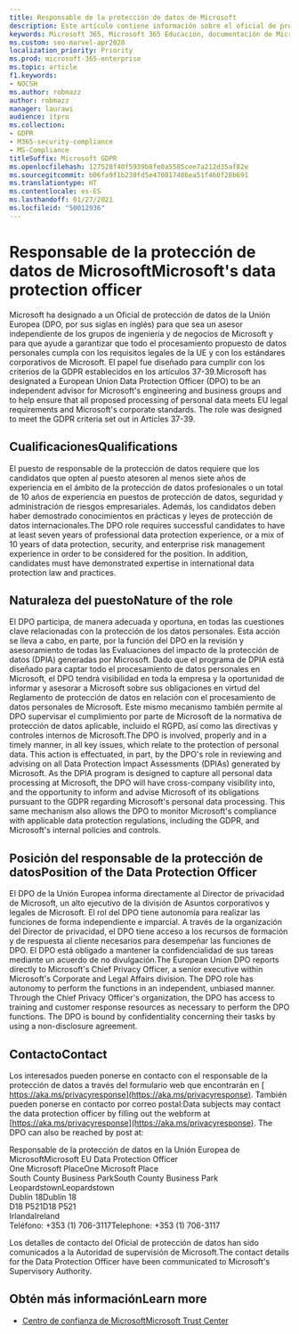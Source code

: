 ```yaml
---
title: Responsable de la protección de datos de Microsoft
description: Este artículo contiene información sobre el oficial de protección de datos de la Unión Europea (DPO) de Microsoft para el RGPD.
keywords: Microsoft 365, Microsoft 365 Educación, documentación de Microsoft 365, RGPD
ms.custom: seo-marvel-apr2020
localization_priority: Priority
ms.prod: microsoft-365-enterprise
ms.topic: article
f1.keywords:
- NOCSH
ms.author: robmazz
author: robmazz
manager: laurawi
audience: itpro
ms.collection:
- GDPR
- M365-security-compliance
- MS-Compliance
titleSuffix: Microsoft GDPR
ms.openlocfilehash: 127528f40f5939b8fe0a5585cee7a212d35af82e
ms.sourcegitcommit: b06fa9f1b230fd5e470817486ea51f460f28b691
ms.translationtype: HT
ms.contentlocale: es-ES
ms.lasthandoff: 01/27/2021
ms.locfileid: "50012936"
---
```

# <a name="microsofts-data-protection-officer"></a><span data-ttu-id="1381d-104">Responsable de la protección de datos de Microsoft</span><span class="sxs-lookup"><span data-stu-id="1381d-104">Microsoft's data protection officer</span></span>

<span data-ttu-id="1381d-p101">Microsoft ha designado a un Oficial de protección de datos de la Unión Europea (DPO, por sus siglas en inglés) para que sea un asesor independiente de los grupos de ingeniería y de negocios de Microsoft y para que ayude a garantizar que todo el procesamiento propuesto de datos personales cumpla con los requisitos legales de la UE y con los estándares corporativos de Microsoft. El papel fue diseñado para cumplir con los criterios de la GDPR establecidos en los artículos 37-39.</span><span class="sxs-lookup"><span data-stu-id="1381d-p101">Microsoft has designated a European Union Data Protection Officer (DPO) to be an independent advisor for Microsoft's engineering and business groups and to help ensure that all proposed processing of personal data meets EU legal requirements and Microsoft's corporate standards. The role was designed to meet the GDPR criteria set out in Articles 37-39.</span></span>

## <a name="qualifications"></a><span data-ttu-id="1381d-107">Cualificaciones</span><span class="sxs-lookup"><span data-stu-id="1381d-107">Qualifications</span></span>

<span data-ttu-id="1381d-p102">El puesto de responsable de la protección de datos requiere que los candidatos que opten al puesto atesoren al menos siete años de experiencia en el ámbito de la protección de datos profesionales o un total de 10 años de experiencia en puestos de protección de datos, seguridad y administración de riesgos empresariales. Además, los candidatos deben haber demostrado conocimientos en prácticas y leyes de protección de datos internacionales.</span><span class="sxs-lookup"><span data-stu-id="1381d-p102">The DPO role requires successful candidates to have at least seven years of professional data protection experience, or a mix of 10 years of data protection, security, and enterprise risk management experience in order to be considered for the position. In addition, candidates must have demonstrated expertise in international data protection law and practices.</span></span> 

## <a name="nature-of-the-role"></a><span data-ttu-id="1381d-110">Naturaleza del puesto</span><span class="sxs-lookup"><span data-stu-id="1381d-110">Nature of the role</span></span>

<span data-ttu-id="1381d-p103">El DPO participa, de manera adecuada y oportuna, en todas las cuestiones clave relacionadas con la protección de los datos personales. Esta acción se lleva a cabo, en parte, por la función del DPO en la revisión y asesoramiento de todas las Evaluaciones del impacto de la protección de datos (DPIA) generadas por Microsoft. Dado que el programa de DPIA está diseñado para captar todo el procesamiento de datos personales en Microsoft, el DPO tendrá visibilidad en toda la empresa y la oportunidad de informar y asesorar a Microsoft sobre sus obligaciones en virtud del Reglamento de protección de datos en relación con el procesamiento de datos personales de Microsoft. Este mismo mecanismo también permite al DPO supervisar el cumplimiento por parte de Microsoft de la normativa de protección de datos aplicable, incluido el RGPD, así como las directivas y controles internos de Microsoft.</span><span class="sxs-lookup"><span data-stu-id="1381d-p103">The DPO is involved, properly and in a timely manner, in all key issues, which relate to the protection of personal data. This action is effectuated, in part, by the DPO's role in reviewing and advising on all Data Protection Impact Assessments (DPIAs) generated by Microsoft. As the DPIA program is designed to capture all personal data processing at Microsoft, the DPO will have cross-company visibility into, and the opportunity to inform and advise Microsoft of its obligations pursuant to the GDPR regarding Microsoft's personal data processing. This same mechanism also allows the DPO to monitor Microsoft's compliance with applicable data protection regulations, including the GDPR, and Microsoft's internal policies and controls.</span></span> 

## <a name="position-of-the-data-protection-officer"></a><span data-ttu-id="1381d-115">Posición del responsable de la protección de datos</span><span class="sxs-lookup"><span data-stu-id="1381d-115">Position of the Data Protection Officer</span></span>

<span data-ttu-id="1381d-p104">El DPO de la Unión Europea informa directamente al Director de privacidad de Microsoft, un alto ejecutivo de la división de Asuntos corporativos y legales de Microsoft.  El rol del DPO tiene autonomía para realizar las funciones de forma independiente e imparcial. A través de la organización del Director de privacidad, el DPO tiene acceso a los recursos de formación y de respuesta al cliente necesarios para desempeñar las funciones de DPO. El DPO está obligado a mantener la confidencialidad de sus tareas mediante un acuerdo de no divulgación.</span><span class="sxs-lookup"><span data-stu-id="1381d-p104">The European Union DPO reports directly to Microsoft's Chief Privacy Officer, a senior executive within Microsoft's Corporate and Legal Affairs division.  The DPO role has autonomy to perform the functions in an independent, unbiased manner. Through the Chief Privacy Officer's organization, the DPO has access to training and customer response resources as necessary to perform the DPO functions. The DPO is bound by confidentiality concerning their tasks by using a non-disclosure agreement.</span></span>  

## <a name="contact"></a><span data-ttu-id="1381d-120">Contacto</span><span class="sxs-lookup"><span data-stu-id="1381d-120">Contact</span></span>

<span data-ttu-id="1381d-p105">Los interesados pueden ponerse en contacto con el responsable de la protección de datos a través del formulario web que encontrarán en [ https://aka.ms/privacyresponse](https://aka.ms/privacyresponse). También pueden ponerse en contacto por correo postal:</span><span class="sxs-lookup"><span data-stu-id="1381d-p105">Data subjects may contact the data protection officer by filling out the webform at [https://aka.ms/privacyresponse](https://aka.ms/privacyresponse). The DPO can also be reached by post at:</span></span>

<span data-ttu-id="1381d-123">Responsable de la protección de datos en la Unión Europea de Microsoft</span><span class="sxs-lookup"><span data-stu-id="1381d-123">Microsoft EU Data Protection Officer</span></span><br>
<span data-ttu-id="1381d-124">One Microsoft Place</span><span class="sxs-lookup"><span data-stu-id="1381d-124">One Microsoft Place</span></span><br>
<span data-ttu-id="1381d-125">South County Business Park</span><span class="sxs-lookup"><span data-stu-id="1381d-125">South County Business Park</span></span><br>
<span data-ttu-id="1381d-126">Leopardstown</span><span class="sxs-lookup"><span data-stu-id="1381d-126">Leopardstown</span></span><br>
<span data-ttu-id="1381d-127">Dublín 18</span><span class="sxs-lookup"><span data-stu-id="1381d-127">Dublin 18</span></span><br>
<span data-ttu-id="1381d-128">D18 P521</span><span class="sxs-lookup"><span data-stu-id="1381d-128">D18 P521</span></span><br>
<span data-ttu-id="1381d-129">Irlanda</span><span class="sxs-lookup"><span data-stu-id="1381d-129">Ireland</span></span><br>
<span data-ttu-id="1381d-130">Teléfono: +353 (1) 706-3117</span><span class="sxs-lookup"><span data-stu-id="1381d-130">Telephone: +353 (1) 706-3117</span></span><br>

<span data-ttu-id="1381d-131">Los detalles de contacto del Oficial de protección de datos han sido comunicados a la Autoridad de supervisión de Microsoft.</span><span class="sxs-lookup"><span data-stu-id="1381d-131">The contact details for the Data Protection Officer have been communicated to Microsoft's Supervisory Authority.</span></span>

## <a name="learn-more"></a><span data-ttu-id="1381d-132">Obtén más información</span><span class="sxs-lookup"><span data-stu-id="1381d-132">Learn more</span></span>

- [<span data-ttu-id="1381d-133">Centro de confianza de Microsoft</span><span class="sxs-lookup"><span data-stu-id="1381d-133">Microsoft Trust Center</span></span>](https://www.microsoft.com/trust-center/privacy/gdpr-overview)
